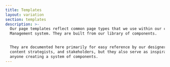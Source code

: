 ```yaml
---
title: Templates
layout: variation
section: templates
description: >-
  Our page templates reflect common page types that we use within our content
  Management system. They are built from our library of components. 


  They are documented here primarily for easy reference by our designers,
  content strategists, and stakeholders, but they also serve as inspiration for
  anyone creating a system of components.
---
```


